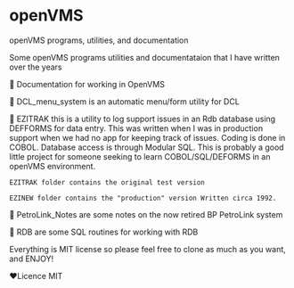 # openVMS
openVMS programs, utilities, and documentation

Some openVMS programs utilities and documentataion that I have written over the years

👀 Documentation for working in OpenVMS

👀 DCL_menu_system is an automatic menu/form utility for DCL

👀 EZITRAK this is a utility to log support issues in an Rdb database using DEFFORMS for data entry. This was written when I was in production support when we had no app for keeping track of issues. Coding is done in COBOL. Database access is through Modular SQL.
This is probably a good little project for someone seeking to learn COBOL/SQL/DEFORMS in an openVMS environment.

    EZITRAK folder contains the original test version

    EZINEW folder contains the "production" version Written circa 1992.

👀 PetroLink_Notes are some notes on the now retired BP PetroLink system

👀 RDB are some SQL routines for working with RDB

Everything is MIT license so please feel free to clone as much as you want, and ENJOY!

❤Licence
MIT
